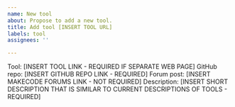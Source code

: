 ```yaml
---
name: New tool
about: Propose to add a new tool.
title: Add tool [INSERT TOOL URL]
labels: tool
assignees: ''

---
```


Tool: [INSERT TOOL LINK - REQUIRED IF SEPARATE WEB PAGE]
GitHub repo: [INSERT GITHUB REPO LINK - REQUIRED]
Forum post: [INSERT MAKECODE FORUMS LINK - NOT REQUIRED]
Description: [INSERT SHORT DESCRIPTION THAT IS SIMILAR TO CURRENT DESCRIPTIONS OF TOOLS - REQUIRED]
